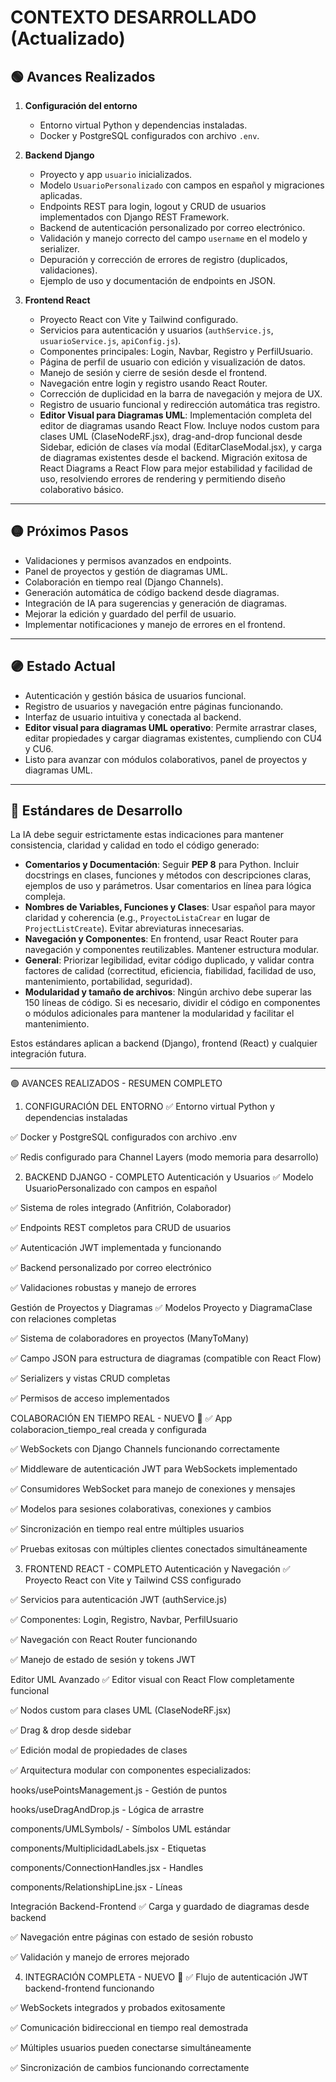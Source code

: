 # CONTEXTO DESARROLLADO (Actualizado)

## 🟢 Avances Realizados

1. **Configuración del entorno**
   - Entorno virtual Python y dependencias instaladas.
   - Docker y PostgreSQL configurados con archivo `.env`.

2. **Backend Django**
   - Proyecto y app `usuario` inicializados.
   - Modelo `UsuarioPersonalizado` con campos en español y migraciones aplicadas.
   - Endpoints REST para login, logout y CRUD de usuarios implementados con Django REST Framework.
   - Backend de autenticación personalizado por correo electrónico.
   - Validación y manejo correcto del campo `username` en el modelo y serializer.
   - Depuración y corrección de errores de registro (duplicados, validaciones).
   - Ejemplo de uso y documentación de endpoints en JSON.

3. **Frontend React**
   - Proyecto React con Vite y Tailwind configurado.
   - Servicios para autenticación y usuarios (`authService.js`, `usuarioService.js`, `apiConfig.js`).
   - Componentes principales: Login, Navbar, Registro y PerfilUsuario.
   - Página de perfil de usuario con edición y visualización de datos.
   - Manejo de sesión y cierre de sesión desde el frontend.
   - Navegación entre login y registro usando React Router.
   - Corrección de duplicidad en la barra de navegación y mejora de UX.
   - Registro de usuario funcional y redirección automática tras registro.
   - **Editor Visual para Diagramas UML**: Implementación completa del editor de diagramas usando React Flow. Incluye nodos custom para clases UML (ClaseNodeRF.jsx), drag-and-drop funcional desde Sidebar, edición de clases vía modal (EditarClaseModal.jsx), y carga de diagramas existentes desde el backend. Migración exitosa de React Diagrams a React Flow para mejor estabilidad y facilidad de uso, resolviendo errores de rendering y permitiendo diseño colaborativo básico.

---

## 🟡 Próximos Pasos

- Validaciones y permisos avanzados en endpoints.
- Panel de proyectos y gestión de diagramas UML.
- Colaboración en tiempo real (Django Channels).
- Generación automática de código backend desde diagramas.
- Integración de IA para sugerencias y generación de diagramas.
- Mejorar la edición y guardado del perfil de usuario.
- Implementar notificaciones y manejo de errores en el frontend.

---

## 🟣 Estado Actual

- Autenticación y gestión básica de usuarios funcional.
- Registro de usuarios y navegación entre páginas funcionando.
- Interfaz de usuario intuitiva y conectada al backend.
- **Editor visual para diagramas UML operativo**: Permite arrastrar clases, editar propiedades y cargar diagramas existentes, cumpliendo con CU4 y CU6.
- Listo para avanzar con módulos colaborativos, panel de proyectos y diagramas UML.

---

## 🔵 Estándares de Desarrollo

La IA debe seguir estrictamente estas indicaciones para mantener consistencia, claridad y calidad en todo el código generado:


- **Comentarios y Documentación**: Seguir **PEP 8** para Python. Incluir docstrings en clases, funciones y métodos con descripciones claras, ejemplos de uso y parámetros. Usar comentarios en línea para lógica compleja.
- **Nombres de Variables, Funciones y Clases**: Usar español para mayor claridad y coherencia (e.g., `ProyectoListaCrear` en lugar de `ProjectListCreate`). Evitar abreviaturas innecesarias.
- **Navegación y Componentes**: En frontend, usar React Router para navegación y componentes reutilizables. Mantener estructura modular.
- **General**: Priorizar legibilidad, evitar código duplicado, y validar contra factores de calidad (correctitud, eficiencia, fiabilidad, facilidad de uso, mantenimiento, portabilidad, seguridad).
- **Modularidad y tamaño de archivos**: Ningún archivo debe superar las 150 líneas de código. Si es necesario, dividir el código en componentes o módulos adicionales para mantener la modularidad y facilitar el mantenimiento.


Estos estándares aplican a backend (Django), frontend (React) y cualquier integración futura.

---

🟢 AVANCES REALIZADOS - RESUMEN COMPLETO
1. CONFIGURACIÓN DEL ENTORNO
✅ Entorno virtual Python y dependencias instaladas

✅ Docker y PostgreSQL configurados con archivo .env

✅ Redis configurado para Channel Layers (modo memoria para desarrollo)

2. BACKEND DJANGO - COMPLETO
Autenticación y Usuarios
✅ Modelo UsuarioPersonalizado con campos en español

✅ Sistema de roles integrado (Anfitrión, Colaborador)

✅ Endpoints REST completos para CRUD de usuarios

✅ Autenticación JWT implementada y funcionando

✅ Backend personalizado por correo electrónico

✅ Validaciones robustas y manejo de errores

Gestión de Proyectos y Diagramas
✅ Modelos Proyecto y DiagramaClase con relaciones completas

✅ Sistema de colaboradores en proyectos (ManyToMany)

✅ Campo JSON para estructura de diagramas (compatible con React Flow)

✅ Serializers y vistas CRUD completas

✅ Permisos de acceso implementados

COLABORACIÓN EN TIEMPO REAL - NUEVO 🚀
✅ App colaboracion_tiempo_real creada y configurada

✅ WebSockets con Django Channels funcionando correctamente

✅ Middleware de autenticación JWT para WebSockets implementado

✅ Consumidores WebSocket para manejo de conexiones y mensajes

✅ Modelos para sesiones colaborativas, conexiones y cambios

✅ Sincronización en tiempo real entre múltiples usuarios

✅ Pruebas exitosas con múltiples clientes conectados simultáneamente

3. FRONTEND REACT - COMPLETO
Autenticación y Navegación
✅ Proyecto React con Vite y Tailwind CSS configurado

✅ Servicios para autenticación JWT (authService.js)

✅ Componentes: Login, Registro, Navbar, PerfilUsuario

✅ Navegación con React Router funcionando

✅ Manejo de estado de sesión y tokens JWT

Editor UML Avanzado
✅ Editor visual con React Flow completamente funcional

✅ Nodos custom para clases UML (ClaseNodeRF.jsx)

✅ Drag & drop desde sidebar

✅ Edición modal de propiedades de clases

✅ Arquitectura modular con componentes especializados:

hooks/usePointsManagement.js - Gestión de puntos

hooks/useDragAndDrop.js - Lógica de arrastre

components/UMLSymbols/ - Símbolos UML estándar

components/MultiplicidadLabels.jsx - Etiquetas

components/ConnectionHandles.jsx - Handles

components/RelationshipLine.jsx - Líneas

Integración Backend-Frontend
✅ Carga y guardado de diagramas desde backend

✅ Navegación entre páginas con estado de sesión robusto

✅ Validación y manejo de errores mejorado

4. INTEGRACIÓN COMPLETA - NUEVO 🎯
✅ Flujo de autenticación JWT backend-frontend funcionando

✅ WebSockets integrados y probados exitosamente

✅ Comunicación bidireccional en tiempo real demostrada

✅ Múltiples usuarios pueden conectarse simultáneamente

✅ Sincronización de cambios funcionando correctamente